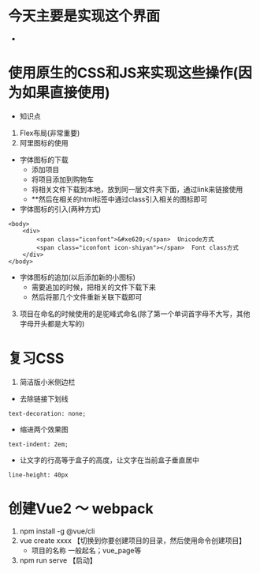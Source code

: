 # 今天主要是实现这个界面
- 

# 使用原生的CSS和JS来实现这些操作(因为如果直接使用)
- 知识点
1. Flex布局(非常重要)
2. 阿里图标的使用
- 字体图标的下载
    - 添加项目
    - 将项目添加到购物车
    - 将相关文件下载到本地，放到同一层文件夹下面，通过link来链接使用
    - **然后在相关的html标签中通过class引入相关的图标即可
- 字体图标的引入(两种方式)
```
<body>
    <div>
        <span class="iconfont">&#xe620;</span>  Unicode方式
        <span class="iconfont icon-shiyan"></span>  Font class方式
    </div>
</body>
```
- 字体图标的追加(以后添加新的小图标)
    - 需要追加的时候，把相关的文件下载下来
    - 然后将那几个文件重新关联下载即可
3. 项目在命名的时候使用的是驼峰式命名(除了第一个单词首字母不大写，其他字母开头都是大写的)

# 复习CSS
1. 简洁版小米侧边栏
- 去除链接下划线
```
text-decoration: none;
```
- 缩进两个效果图
```
text-indent: 2em;
```
- 让文字的行高等于盒子的高度，让文字在当前盒子垂直居中
```
line-height: 40px
```
# 创建Vue2 ～ webpack
1. npm install -g @vue/cli
2. vue create xxxx 【切换到你要创建项目的目录，然后使用命令创建项目】
    - 项目的名称 一般起名；vue_page等
3. npm run serve 【启动】



